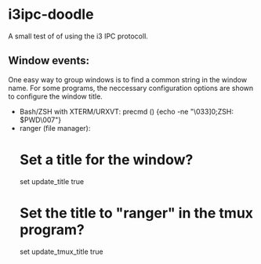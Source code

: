 # i3ipc-doodle
A small test of of using the i3 IPC protocoll.


Window events:
--------------
One easy way to group windows is to find a common string in the window name.
For some programs, the neccessary configuration options are shown to configure the window title.
 - Bash/ZSH with XTERM/URXVT:
	precmd () {echo -ne "\033]0;ZSH: $PWD\007"}
 - ranger (file manager):
	# Set a title for the window?
	set update_title true
	# Set the title to "ranger" in the tmux program?
	set update_tmux_title true


